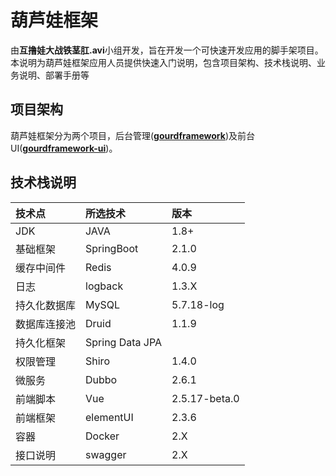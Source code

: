 # 葫芦娃框架
由**互撸娃大战铁茎肛.avi**小组开发，旨在开发一个可快速开发应用的脚手架项目。本说明为葫芦娃框架应用人员提供快速入门说明，包含项目架构、技术栈说明、业务说明、部署手册等

## 项目架构
葫芦娃框架分为两个项目，后台管理([**gourdframework**](https://github.com/gourdgroup/gourdframework))及前台UI([**gourdframework-ui**](https://github.com/gourdgroup/gourdframework-ui))。

## 技术栈说明
| 技术点 | 所选技术 | 版本 |
|:-------|:-------|:----|
|JDK|JAVA|1.8+|
|基础框架| SpringBoot|2.1.0|
|缓存中间件|Redis|4.0.9|
|日志|logback| 1.3.X|
|持久化数据库|MySQL|5.7.18-log|
|数据库连接池|Druid|1.1.9|
|持久化框架|Spring Data JPA||
|权限管理|Shiro|1.4.0|
|微服务 | Dubbo|2.6.1|
|前端脚本|Vue|2.5.17-beta.0|
|前端框架|elementUI|2.3.6|
|容器|Docker|2.X|
|接口说明|swagger|2.X|